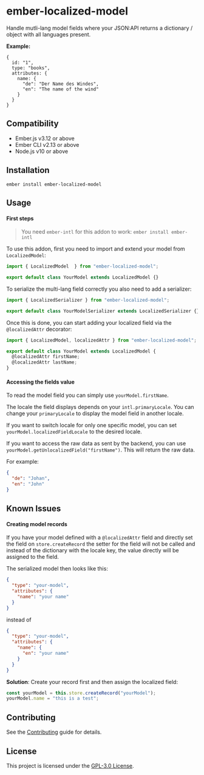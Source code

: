 ember-localized-model
==============================================================================

Handle mutli-lang model fields where your JSON:API returns a dictionary / object
with all languages present.

__Example:__
```
{
  id: "1",
  type: "books",
  attributes: {
    name: {
      "de": "Der Name des Windes",
      "en": "The name of the wind"
    } 
  }
}
```

Compatibility
------------------------------------------------------------------------------

* Ember.js v3.12 or above
* Ember CLI v2.13 or above
* Node.js v10 or above


Installation
------------------------------------------------------------------------------

```
ember install ember-localized-model
```


Usage
------------------------------------------------------------------------------

#### First steps

> You need `ember-intl` for this addon to work: `ember install ember-intl`

To use this addon, first you need to import and extend your model from `LocalizedModel`:
```js
import { LocalizedModel  } from "ember-localized-model";

export default class YourModel extends LocalizedModel {}
```

To serialize the multi-lang field correctly you also need to add a serializer:
```js
import { LocalizedSerializer } from "ember-localized-model";

export default class YourModelSerializer extends LocalizedSerializer {}
```
Once this is done, you can start adding your localized field via the `@localizedAttr` decorator:
```js
import { LocalizedModel, localizedAttr } from "ember-localized-model";

export default class YourModel extends LocalizedModel {
  @localizedAttr firstName;
  @localizedAttr lastName;
}
```

#### Accessing the fields value
To read the model field you can simply use `yourModel.firstName`.

The locale the field displays depends on your `intl.primaryLocale`. You can
change your `primaryLocale` to display the model field in another locale.

If you want to switch locale for only one specific model, you can set
`yourModel.localizedFieldLocale` to the desired locale. 

If you want to access the raw data as sent by the backend, you can use
`yourModel.getUnlocalizedField("firstName")`. This will return the raw data. 

For example: 
```json
{
  "de": "Johan",
  "en": "John"
}
```

Known Issues
------------------------------------------------------------------------------
#### Creating model records
If you have your model defined with a `@localizedAttr` field and directly set the
field on `store.createRecord` the setter for the field will not be called and
instead of the dictionary with the locale key, the value directly will be assigned
to the field. 

The serialized model then looks like this:
```json
{
  "type": "your-model",
  "attributes": {
    "name": "your name"
  } 
}
```
instead of 
```json
{
  "type": "your-model",
  "attributes": {
    "name": {
      "en": "your name"
    }
  } 
}
```

__Solution__:
Create your record first and then assign the localized field:
```js
const yourModel = this.store.createRecord("yourModel");
yourModel.name = "this is a test";
```

Contributing
------------------------------------------------------------------------------

See the [Contributing](CONTRIBUTING.md) guide for details.


License
------------------------------------------------------------------------------

This project is licensed under the [GPL-3.0 License](LICENSE).
